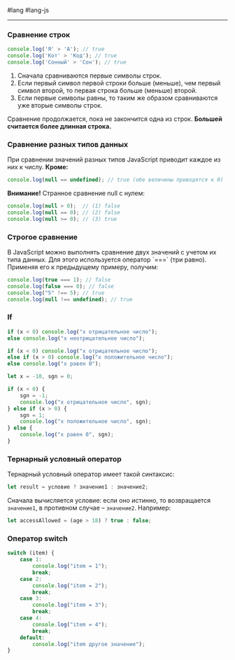 #lang #lang-js

---
### Сравнение строк

```javascript
console.log('Я' > 'А'); // true
console.log('Кот' > 'Код'); // true
console.log('Сонный' > 'Сон'); // true
```

1. Сначала сравниваются первые символы строк.
2. Если первый символ первой строки больше (меньше), чем первый символ второй, то первая строка больше (меньше) второй.
3. Если первые символы равны, то таким же образом сравниваются уже вторые символы строк.

Сравнение продолжается, пока не закончится одна из строк. **Большей считается более длинная строка.**

### Сравнение разных типов данных

При сравнении значений разных типов JavaScript приводит каждое из них к числу. **Кроме:**

```javascript
console.log(null == undefined); // true (обе величины приводятся к 0)
```

**Внимание!** Странное сравнение null с нулем:

```javascript
console.log(null > 0);  // (1) false
console.log(null == 0); // (2) false
console.log(null >= 0); // (3) true
```

### Строгое сравнение

В JavaScript можно выполнять сравнение двух значений с учетом их типа данных. Для этого используется оператор \`\=\==\` (три равно). Применяя его к предыдущему примеру, получим:

```javascript
console.log(true === 1); // false
console.log(false === 0); // false
console.log("5" !== 5); // true
console.log(null !== undefined); // true
```

### If

```javascript
if (x < 0) console.log("x отрицательное число");
else console.log("x неотрицательное число");

if (x < 0) console.log("x отрицательное число");
else if (x > 0) console.log("x положительное число");
else console.log("x равен 0");

let x = -10, sgn = 0;

if (x < 0) {
    sgn = -1;
    console.log("x отрицательное число", sgn);
} else if (x > 0) {
    sgn = 1;
    console.log("x положительное число", sgn);
} else {
    console.log("x равен 0", sgn);
}
```

### Тернарный условный оператор

Тернарный условный оператор имеет такой синтаксис:

```javascript
let result = условие ? значение1 : значение2;
```

Сначала вычисляется условие: если оно истинно, то возвращается `значение1`, в противном случае – `значение2`. Например:

```javascript
let accessAllowed = (age > 18) ? true : false;
```

### Оператор switch

```javascript
switch (item) {
    case 1: 
        console.log("item = 1");
        break;
    case 2: 
        console.log("item = 2");
        break;
    case 3: 
        console.log("item = 3");
        break;
    case 4: 
        console.log("item = 4");
        break;
    default: 
        console.log("item другое значение");
}
```
